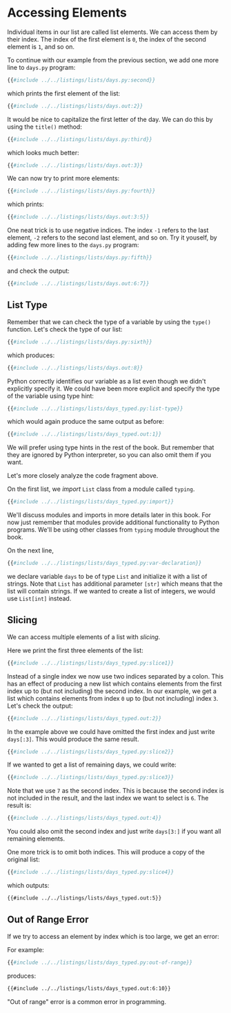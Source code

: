 # Accessing Elements

Individual items in our list are called list elements. We can access them by their index. The index of the first element is `0`, the index of the second element is `1`, and so on.

To continue with our example from the previous section, we add one more line to `days.py` program:

```py
{{#include ../../listings/lists/days.py:second}}
```

which prints the first element of the list:

```py
{{#include ../../listings/lists/days.out:2}}
```

It would be nice to capitalize the first letter of the day. We can do this by using the `title()` method:

```py
{{#include ../../listings/lists/days.py:third}}
```

which looks much better:

```py
{{#include ../../listings/lists/days.out:3}}
```

We can now try to print more elements:

```py
{{#include ../../listings/lists/days.py:fourth}}
```

which prints:

```py
{{#include ../../listings/lists/days.out:3:5}}
```

One neat trick is to use negative indices. The index `-1` refers to the last element, `-2` refers to the second last element, and so on. Try it youself, by adding few more lines to the `days.py` program:

```py
{{#include ../../listings/lists/days.py:fifth}}
```

and check the output:

```py
{{#include ../../listings/lists/days.out:6:7}}
```

## List Type

Remember that we can check the type of a variable by using the `type()` function. Let's check the type of our list:

```py
{{#include ../../listings/lists/days.py:sixth}}
```

which produces:

```py
{{#include ../../listings/lists/days.out:8}}
```

Python correctly identifies our variable as a list even though we didn't explicitly specify it.
We could have been more explicit and specify the type of the variable using type hint:

```py
{{#include ../../listings/lists/days_typed.py:list-type}}
```

which would again produce the same output as before:

```py
{{#include ../../listings/lists/days_typed.out:1}}
```

We will prefer using type hints in the rest of the book. But remember that they are ignored by Python interpreter, so you can also omit them if you want.

Let's more closely analyze the code fragment above.

On the first list, we _import_ `List` class from a module called `typing`.

```py
{{#include ../../listings/lists/days_typed.py:import}}
```

We'll discuss modules and imports in more details later in this book. For now just remember that modules provide additional functionality to Python programs. We'll be using other classes from `typing` module throughout the book.

On the next line,

```py
{{#include ../../listings/lists/days_typed.py:var-declaration}}
```

we declare variable `days` to be of type `List` and initialize it with a list of strings.
Note that `List` has additional parameter `[str]` which means that the list will contain strings.
If we wanted to create a list of integers, we would use `List[int]` instead.

## Slicing

We can access multiple elements of a list with _slicing_.

Here we print the first three elements of the list:

```py
{{#include ../../listings/lists/days_typed.py:slice1}}
```

Instead of a single index we now use two indices separated by a colon. This has an effect of producing a new list which contains elements from the first index up to (but not including) the second index. In our example, we get a list which contains elements from index `0` up to (but not including) index `3`. Let's check the output:

```py
{{#include ../../listings/lists/days_typed.out:2}}
```

In the example above we could have omitted the first index and just write `days[:3]`. This would produce the same result.

```py
{{#include ../../listings/lists/days_typed.py:slice2}}
```

If we wanted to get a list of remaining days, we could write:

```py
{{#include ../../listings/lists/days_typed.py:slice3}}
```

Note that we use `7` as the second index. This is because the second index is not included in the result, and the last index we want to select is `6`. The result is:

```py
{{#include ../../listings/lists/days_typed.out:4}}
```

You could also omit the second index and just write `days[3:]` if you want all remaining elements.

One more trick is to omit both indices. This will produce a copy of the original list:

```py
{{#include ../../listings/lists/days_typed.py:slice4}}
```

which outputs:

```txt
{{#include ../../listings/lists/days_typed.out:5}}
```

## Out of Range Error

If we try to access an element by index which is too large, we get an error:

For example:

```py
{{#include ../../listings/lists/days_typed.py:out-of-range}}
```

produces:

```txt
{{#include ../../listings/lists/days_typed.out:6:10}}
```

"Out of range" error is a common error in programming.

